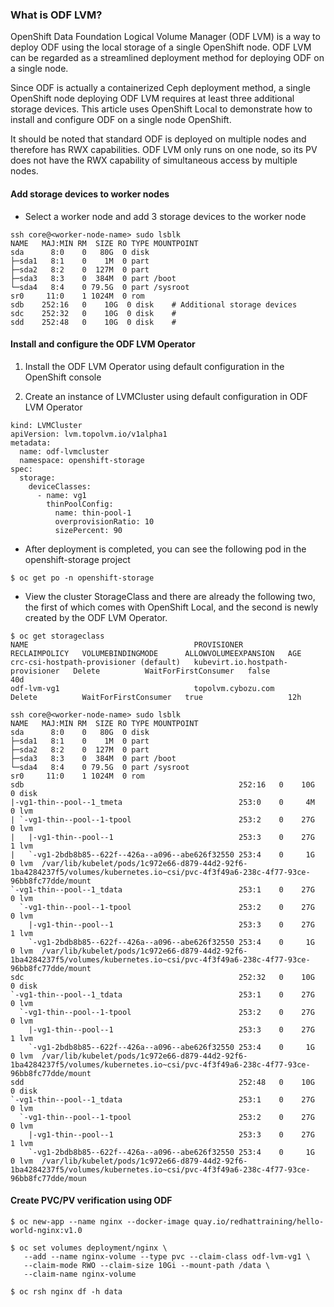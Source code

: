 ### What is ODF LVM?
OpenShift Data Foundation Logical Volume Manager (ODF LVM) is a way to deploy ODF using the local storage of a single OpenShift node. ODF LVM can be regarded as a streamlined deployment method for deploying ODF on a single node.

Since ODF is actually a containerized Ceph deployment method, a single OpenShift node deploying ODF LVM requires at least three additional storage devices. This article uses OpenShift Local to demonstrate how to install and configure ODF on a single node OpenShift.

It should be noted that standard ODF is deployed on multiple nodes and therefore has RWX capabilities. ODF LVM only runs on one node, so its PV does not have the RWX capability of simultaneous access by multiple nodes.


#### Add storage devices to worker nodes
* Select a worker node and add 3 storage devices to the worker node
~~~
ssh core@<worker-node-name> sudo lsblk
NAME   MAJ:MIN RM  SIZE RO TYPE MOUNTPOINT
sda      8:0    0   80G  0 disk 
├─sda1   8:1    0    1M  0 part 
├─sda2   8:2    0  127M  0 part 
├─sda3   8:3    0  384M  0 part /boot
└─sda4   8:4    0 79.5G  0 part /sysroot
sr0     11:0    1 1024M  0 rom 
sdb    252:16   0    10G  0 disk    # Additional storage devices
sdc    252:32   0    10G  0 disk    #
sdd    252:48   0    10G  0 disk    #
~~~

#### Install and configure the ODF LVM Operator
1. Install the ODF LVM Operator using default configuration in the OpenShift console

2. Create an instance of LVMCluster using default configuration in ODF LVM Operator
~~~
kind: LVMCluster
apiVersion: lvm.topolvm.io/v1alpha1
metadata:
  name: odf-lvmcluster
  namespace: openshift-storage
spec:
  storage:
    deviceClasses:
      - name: vg1
        thinPoolConfig:
          name: thin-pool-1
          overprovisionRatio: 10
          sizePercent: 90
~~~

* After deployment is completed, you can see the following pod in the openshift-storage project  
~~~
$ oc get po -n openshift-storage 
~~~

* View the cluster StorageClass and there are already the following two, the first of which comes with OpenShift Local, and the second is newly created by the ODF LVM Operator.
~~~
$ oc get storageclass
NAME                                     PROVISIONER                        RECLAIMPOLICY   VOLUMEBINDINGMODE      ALLOWVOLUMEEXPANSION   AGE
crc-csi-hostpath-provisioner (default)   kubevirt.io.hostpath-provisioner   Delete          WaitForFirstConsumer   false                  40d
odf-lvm-vg1                              topolvm.cybozu.com                 Delete          WaitForFirstConsumer   true                   12h
~~~

~~~
ssh core@<worker-node-name> sudo lsblk
NAME   MAJ:MIN RM  SIZE RO TYPE MOUNTPOINT
sda      8:0    0   80G  0 disk 
├─sda1   8:1    0    1M  0 part 
├─sda2   8:2    0  127M  0 part 
├─sda3   8:3    0  384M  0 part /boot
└─sda4   8:4    0 79.5G  0 part /sysroot
sr0     11:0    1 1024M  0 rom 
sdb                                                252:16   0    10G  0 disk 
|-vg1-thin--pool--1_tmeta                          253:0    0     4M  0 lvm  
| `-vg1-thin--pool--1-tpool                        253:2    0    27G  0 lvm  
|   |-vg1-thin--pool--1                            253:3    0    27G  1 lvm  
|   `-vg1-2bdb8b85--622f--426a--a096--abe626f32550 253:4    0     1G  0 lvm  /var/lib/kubelet/pods/1c972e66-d879-44d2-92f6-1ba4284237f5/volumes/kubernetes.io~csi/pvc-4f3f49a6-238c-4f77-93ce-96bb8fc77dde/mount
`-vg1-thin--pool--1_tdata                          253:1    0    27G  0 lvm  
  `-vg1-thin--pool--1-tpool                        253:2    0    27G  0 lvm  
    |-vg1-thin--pool--1                            253:3    0    27G  1 lvm  
    `-vg1-2bdb8b85--622f--426a--a096--abe626f32550 253:4    0     1G  0 lvm  /var/lib/kubelet/pods/1c972e66-d879-44d2-92f6-1ba4284237f5/volumes/kubernetes.io~csi/pvc-4f3f49a6-238c-4f77-93ce-96bb8fc77dde/mount
sdc                                                252:32   0    10G  0 disk 
`-vg1-thin--pool--1_tdata                          253:1    0    27G  0 lvm  
  `-vg1-thin--pool--1-tpool                        253:2    0    27G  0 lvm  
    |-vg1-thin--pool--1                            253:3    0    27G  1 lvm  
    `-vg1-2bdb8b85--622f--426a--a096--abe626f32550 253:4    0     1G  0 lvm  /var/lib/kubelet/pods/1c972e66-d879-44d2-92f6-1ba4284237f5/volumes/kubernetes.io~csi/pvc-4f3f49a6-238c-4f77-93ce-96bb8fc77dde/mount
sdd                                                252:48   0    10G  0 disk 
`-vg1-thin--pool--1_tdata                          253:1    0    27G  0 lvm  
  `-vg1-thin--pool--1-tpool                        253:2    0    27G  0 lvm  
    |-vg1-thin--pool--1                            253:3    0    27G  1 lvm  
    `-vg1-2bdb8b85--622f--426a--a096--abe626f32550 253:4    0     1G  0 lvm  /var/lib/kubelet/pods/1c972e66-d879-44d2-92f6-1ba4284237f5/volumes/kubernetes.io~csi/pvc-4f3f49a6-238c-4f77-93ce-96bb8fc77dde/moun
~~~

#### Create PVC/PV verification using ODF
~~~
$ oc new-app --name nginx --docker-image quay.io/redhattraining/hello-world-nginx:v1.0

$ oc set volumes deployment/nginx \
   --add --name nginx-volume --type pvc --claim-class odf-lvm-vg1 \
   --claim-mode RWO --claim-size 10Gi --mount-path /data \
   --claim-name nginx-volume

$ oc rsh nginx df -h data
~~~
